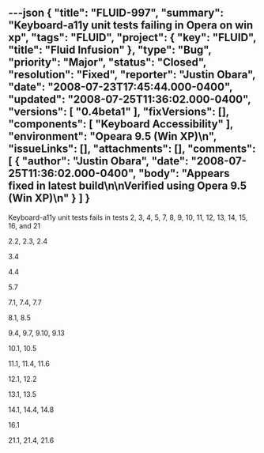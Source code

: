 ---json
{
  "title": "FLUID-997",
  "summary": "Keyboard-a11y unit tests failing in Opera on win xp",
  "tags": "FLUID",
  "project": {
    "key": "FLUID",
    "title": "Fluid Infusion"
  },
  "type": "Bug",
  "priority": "Major",
  "status": "Closed",
  "resolution": "Fixed",
  "reporter": "Justin Obara",
  "date": "2008-07-23T17:45:44.000-0400",
  "updated": "2008-07-25T11:36:02.000-0400",
  "versions": [
    "0.4beta1"
  ],
  "fixVersions": [],
  "components": [
    "Keyboard Accessibility"
  ],
  "environment": "Opeara 9.5 (Win XP)\n",
  "issueLinks": [],
  "attachments": [],
  "comments": [
    {
      "author": "Justin Obara",
      "date": "2008-07-25T11:36:02.000-0400",
      "body": "Appears fixed in latest build\n\nVerified using Opera 9.5 (Win XP)\n"
    }
  ]
}
---
Keyboard-a11y unit tests fails in tests 2, 3, 4, 5, 7, 8, 9, 10, 11, 12, 13, 14, 15, 16, and 21

2.2, 2.3, 2.4

3.4

4.4

5.7

7.1, 7.4, 7.7

8.1, 8.5

9.4, 9.7, 9.10, 9.13

10.1, 10.5

11.1, 11.4, 11.6

12.1, 12.2

13.1, 13.5

14.1, 14.4, 14.8

16.1

21.1,  21.4, 21.6&#x20;

        